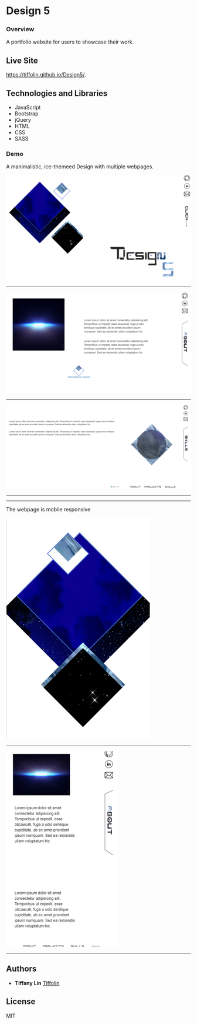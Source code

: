 # Design 5
### Overview
A portfolio website for users to showcase their work. 

## Live Site
https://tiffolin.github.io/Design5/.

## Technologies and Libraries

* JavaScript
* Bootstrap
* jQuery
* HTML
* CSS
* SASS

### Demo
A manimalistic, ice-themeed Design with multiple webpages. 

![](screenshot/1.PNG)      


---
![](screenshot/2.PNG)      


---
![](screenshot/3.PNG)      


--- 



---
The webpage is mobile responsive

![](screenshot/4.PNG) 


--- 
![](screenshot/5.PNG)   


---
## Authors
* **Tiffany Lin**         [Tiffolin](https://github.com/Tiffolin)


## License
MIT
